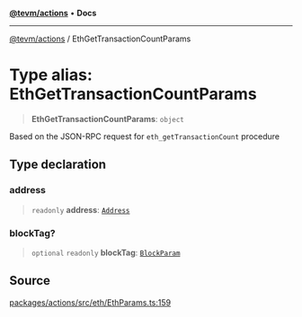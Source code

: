 [**@tevm/actions**](../README.md) • **Docs**

***

[@tevm/actions](../globals.md) / EthGetTransactionCountParams

# Type alias: EthGetTransactionCountParams

> **EthGetTransactionCountParams**: `object`

Based on the JSON-RPC request for `eth_getTransactionCount` procedure

## Type declaration

### address

> `readonly` **address**: [`Address`](Address.md)

### blockTag?

> `optional` `readonly` **blockTag**: [`BlockParam`](BlockParam.md)

## Source

[packages/actions/src/eth/EthParams.ts:159](https://github.com/evmts/tevm-monorepo/blob/main/packages/actions/src/eth/EthParams.ts#L159)

